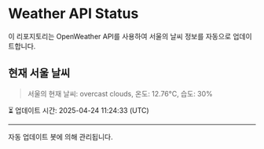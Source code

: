 
# Weather API Status

이 리포지토리는 OpenWeather API를 사용하여 서울의 날씨 정보를 자동으로 업데이트합니다.

## 현재 서울 날씨
> 서울의 현재 날씨: overcast clouds, 온도: 12.76°C, 습도: 30%

⏳ 업데이트 시간: 2025-04-24 11:24:33 (UTC)

---
자동 업데이트 봇에 의해 관리됩니다.
